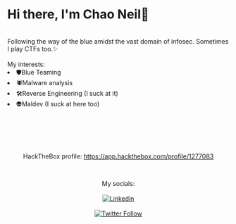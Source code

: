 <h1>Hi there, I'm Chao Neil👋</h1> 


<br>
Following the way of the blue amidst the vast domain of infosec. Sometimes I play CTFs too.✨
<br>

<br>
My interests:
<li>
  🛡️Blue Teaming
</li>
<li>
  🕷️Malware analysis
</li>
<li>
  🛠️Reverse Engineering (I suck at it)
</li>
<li>
  👽Maldev (I suck at here too)
</li>
<br>
<br>



<br><br><p align="center">HackTheBox profile: https://app.hackthebox.com/profile/1277083

<br><p align="center">My socials:<br><br>
  [![Linkedin](https://img.shields.io/badge/linked-in-369?style=flat-square&logo=linkedin&logoColor=white&color=blue)](https://www.linkedin.com/in/chao-neil-aryan-borgohain-264724175/)
  <br><br>[![Twitter Follow](https://img.shields.io/twitter/follow/NBorgan?style=social)](https://twitter.com/NBorgan)
</p>
  
 

<!--
**ChaoNEil/ChaoNEil** is a ✨ _special_ ✨ repository because its `README.md` (this file) appears on your GitHub profile.

Here are some ideas to get you started:

- 🔭 I’m currently working on ...
- 🌱 I’m currently learning ...
- 👯 I’m looking to collaborate on ...
- 🤔 I’m looking for help with ...
- 💬 Ask me about ...
- 📫 How to reach me: ...
- 😄 Pronouns: ...
- ⚡ Fun fact: ...
-->


